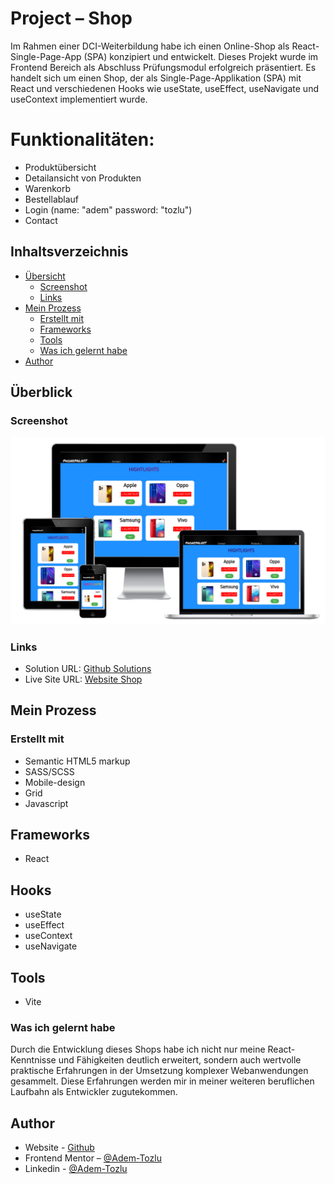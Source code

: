 # Project – Shop
Im Rahmen einer DCI-Weiterbildung  habe ich einen Online-Shop als React-Single-Page-App (SPA) konzipiert und entwickelt. Dieses Projekt wurde im Frontend Bereich als Abschluss Prüfungsmodul erfolgreich präsentiert. Es handelt sich um einen Shop, der als Single-Page-Applikation (SPA) mit React und verschiedenen Hooks wie useState, useEffect, useNavigate und useContext implementiert wurde.

# Funktionalitäten:

- Produktübersicht
- Detailansicht von Produkten
- Warenkorb
- Bestellablauf
- Login (name: "adem" password: "tozlu")
- Contact

## Inhaltsverzeichnis


- [Übersicht](#overview)
  - [Screenshot](#screenshot)
  - [Links](#links)
- [Mein Prozess](#mein-prozess)
  - [Erstellt mit](#erstellt-mit)
  - [Frameworks](#frameworks)
  - [Tools](#tools)
  - [Was ich gelernt habe](#was-ich-gelernt-habe)
- [Author](#author)

## Überblick

### Screenshot

![Screenshot](public/screenshot.png)

### Links

- Solution URL: [Github Solutions](https://github.com/Adem-Tozlu/Project-Shop)
- Live Site URL: [Website Shop](https://project-shop-xi.vercel.app/)

## Mein Prozess

### Erstellt mit

- Semantic HTML5 markup
- SASS/SCSS
- Mobile-design
- Grid
- Javascript

## Frameworks

- React

## Hooks

- useState
- useEffect
- useContext
- useNavigate

## Tools

- Vite

### Was ich gelernt habe

Durch die Entwicklung dieses Shops habe ich nicht nur meine React-Kenntnisse und Fähigkeiten deutlich erweitert, sondern auch wertvolle praktische Erfahrungen in der Umsetzung komplexer Webanwendungen gesammelt.
 Diese Erfahrungen werden mir in meiner weiteren beruflichen Laufbahn als Entwickler zugutekommen.

## Author

- Website - [Github](https://github.com/Adem-Tozlu)
- Frontend Mentor – [@Adem-Tozlu](https://www.frontendmentor.io/profile/Adem-Tozlu)
- Linkedin - [@Adem-Tozlu](https://www.linkedin.com/in/adem-tozlu-8906b52a5)
